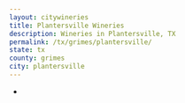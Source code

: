```yaml
---
layout: citywineries
title: Plantersville Wineries
description: Wineries in Plantersville, TX
permalink: /tx/grimes/plantersville/
state: tx
county: grimes
city: plantersville
---
```

-

